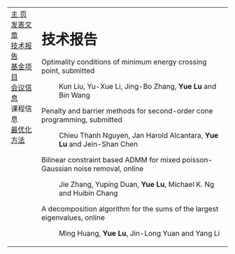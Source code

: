 <head>
<BASE href="Yue Lu" />  
<meta name="generator" content="jemdoc, see http://jemdoc.jaboc.net/" />
<meta http-equiv="Content-Type" content="text/html;charset=utf-8" />
<link rel="stylesheet" href="jemdoc.css" type="text/css" />
<link rel="stylesheet" href="boyd.css" type="text/css" />
</head>
<body>
<table summary="Table for page layout." id="tlayout">
<tr valign="top">
<td id="layout-menu">
<div class="menu-category">  </div>
<div class="menu-item"><a href="index.html" class="current">主    页</a></div>
<div class="menu-item"><a href="publications.html">发表文章</a></div>
<div class="menu-item"><a href="technicalreports.html">技术报告</a></div>
<div class="menu-item"><a href="projects.html">基金项目</a></div>
<div class="menu-item"><a href="meetings.html">会议信息</a></div>
<div class="menu-category">课程信息</div>
<div class="menu-item"><a href="optimization.html">最优化方法</a></div>
</td>
<td id="layout-content">
<div id="toptitle">
<h1>技术报告</h1>
<dl>
<dt>Optimality conditions of minimum energy crossing point, submitted</dt>
<dd><p>Kun Liu, Yu-Xue Li, Jing-Bo Zhang, <strong>Yue Lu</strong> and Bin Wang</p></dd>
  
<dt>Penalty and barrier methods for second-order cone programming, submitted</dt>
<dd><p>Chieu Thanh Nguyen, Jan Harold Alcantara, <strong>Yue Lu</strong> and Jein-Shan Chen</p></dd>
 
<dt>Bilinear constraint based ADMM for mixed poisson-Gaussian noise removal, online</dt>
<dd><p>Jie Zhang, Yuping Duan, <strong>Yue Lu</strong>, Michael K. Ng and Huibin Chang</p></dd>

<dt>A decomposition algorithm for the sums of the largest eigenvalues, online</dt>
<dd><p>Ming Huang, <strong>Yue Lu</strong>, Jin-Long Yuan and Yang Li</p></dd>

</dl>

<div id="footer">
<div id="footer-text">
</div>
</div>
  
  

